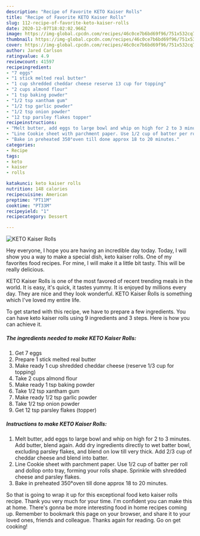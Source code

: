 ```yaml
---
description: "Recipe of Favorite KETO Kaiser Rolls"
title: "Recipe of Favorite KETO Kaiser Rolls"
slug: 112-recipe-of-favorite-keto-kaiser-rolls
date: 2020-12-07T18:02:02.966Z
image: https://img-global.cpcdn.com/recipes/46c0ce7b6bd69f96/751x532cq70/keto-kaiser-rolls-recipe-main-photo.jpg
thumbnail: https://img-global.cpcdn.com/recipes/46c0ce7b6bd69f96/751x532cq70/keto-kaiser-rolls-recipe-main-photo.jpg
cover: https://img-global.cpcdn.com/recipes/46c0ce7b6bd69f96/751x532cq70/keto-kaiser-rolls-recipe-main-photo.jpg
author: Jared Carlson
ratingvalue: 4.9
reviewcount: 41597
recipeingredient:
- "7 eggs"
- "1 stick melted real butter"
- "1 cup shredded cheddar cheese reserve 13 cup for topping"
- "2 cups almond flour"
- "1 tsp baking powder"
- "1/2 tsp xantham gum"
- "1/2 tsp garlic powder"
- "1/2 tsp onion powder"
- "12 tsp parsley flakes topper"
recipeinstructions:
- "Melt butter, add eggs to large bowl and whip on high for 2 to 3 minutes. Add butter, blend again. Add dry ingredients directly to wet batter bowl, excluding parsley flakes, and blend on low till very thick. Add 2/3 cup of cheddar cheese and blend into batter."
- "Line Cookie sheet with parchment paper. Use 1/2 cup of batter per roll and dollop onto tray, forming your rolls shape. Sprinkle with shredded cheese and parsley flakes."
- "Bake in preheated 350°oven till done approx 18 to 20 minutes."
categories:
- Recipe
tags:
- keto
- kaiser
- rolls

katakunci: keto kaiser rolls 
nutrition: 148 calories
recipecuisine: American
preptime: "PT11M"
cooktime: "PT33M"
recipeyield: "1"
recipecategory: Dessert

---
```



![KETO Kaiser Rolls](https://img-global.cpcdn.com/recipes/46c0ce7b6bd69f96/751x532cq70/keto-kaiser-rolls-recipe-main-photo.jpg)

Hey everyone, I hope you are having an incredible day today. Today, I will show you a way to make a special dish, keto kaiser rolls. One of my favorites food recipes. For mine, I will make it a little bit tasty. This will be really delicious.



KETO Kaiser Rolls is one of the most favored of recent trending meals in the world. It is easy, it's quick, it tastes yummy. It is enjoyed by millions every day. They are nice and they look wonderful. KETO Kaiser Rolls is something which I've loved my entire life.


To get started with this recipe, we have to prepare a few ingredients. You can have keto kaiser rolls using 9 ingredients and 3 steps. Here is how you can achieve it.

<!--inarticleads1-->

##### The ingredients needed to make KETO Kaiser Rolls:

1. Get 7 eggs
1. Prepare 1 stick melted real butter
1. Make ready 1 cup shredded cheddar cheese (reserve 1/3 cup for topping)
1. Take 2 cups almond flour
1. Make ready 1 tsp baking powder
1. Take 1/2 tsp xantham gum
1. Make ready 1/2 tsp garlic powder
1. Take 1/2 tsp onion powder
1. Get 12 tsp parsley flakes (topper)




<!--inarticleads2-->

##### Instructions to make KETO Kaiser Rolls:

1. Melt butter, add eggs to large bowl and whip on high for 2 to 3 minutes. Add butter, blend again. Add dry ingredients directly to wet batter bowl, excluding parsley flakes, and blend on low till very thick. Add 2/3 cup of cheddar cheese and blend into batter.
1. Line Cookie sheet with parchment paper. Use 1/2 cup of batter per roll and dollop onto tray, forming your rolls shape. Sprinkle with shredded cheese and parsley flakes.
1. Bake in preheated 350°oven till done approx 18 to 20 minutes.




So that is going to wrap it up for this exceptional food keto kaiser rolls recipe. Thank you very much for your time. I'm confident you can make this at home. There's gonna be more interesting food in home recipes coming up. Remember to bookmark this page on your browser, and share it to your loved ones, friends and colleague. Thanks again for reading. Go on get cooking!
